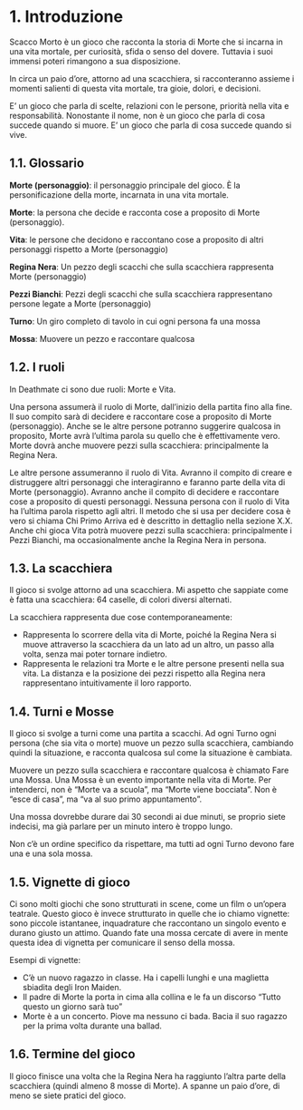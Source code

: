 # 1. Introduzione

Scacco Morto è un gioco che racconta la storia di Morte che si incarna in una vita mortale, per curiosità, sfida o senso del dovere. Tuttavia i suoi immensi poteri rimangono a sua disposizione.

In circa un paio d’ore, attorno ad una scacchiera, si racconteranno assieme i momenti salienti di questa vita mortale, tra gioie, dolori, e decisioni.

E’ un gioco che parla di scelte, relazioni con le persone, priorità nella vita e responsabilità. Nonostante il nome, non è un gioco che parla di cosa succede quando si muore. E’ un gioco che parla di cosa succede quando si vive.

## 1.1. Glossario

**Morte (personaggio)**: il personaggio principale del gioco. È la personificazione della morte, incarnata in una vita mortale.

**Morte**: la persona che decide e racconta cose a proposito di Morte (personaggio).

**Vita**: le persone che decidono e raccontano cose a proposito di altri personaggi rispetto a Morte (personaggio)

**Regina Nera**: Un pezzo degli scacchi che sulla scacchiera rappresenta Morte (personaggio)

**Pezzi Bianchi**: Pezzi degli scacchi che sulla scacchiera rappresentano persone legate a Morte (personaggio)

**Turno**: Un giro completo di tavolo in cui ogni persona fa una mossa

**Mossa**: Muovere un pezzo e raccontare qualcosa

## 1.2. I ruoli

In Deathmate ci sono due ruoli: Morte e Vita. 

Una persona assumerà il ruolo di Morte, dall’inizio della partita fino alla fine. Il suo compito sarà di decidere e raccontare cose a proposito di Morte (personaggio). Anche se le altre persone potranno suggerire qualcosa in proposito, Morte avrà l’ultima parola su quello che è effettivamente vero. Morte dovrà anche muovere pezzi sulla scacchiera: principalmente la Regina Nera. 

Le altre persone assumeranno il ruolo di Vita. Avranno il compito di creare e distruggere altri personaggi che interagiranno e faranno parte della vita di Morte (personaggio). Avranno anche il compito di decidere e raccontare cose a proposito di questi personaggi. Nessuna persona con il ruolo di Vita ha l’ultima parola rispetto agli altri. Il metodo che si usa per decidere cosa è vero si chiama Chi Primo Arriva ed è descritto in dettaglio nella sezione X.X. Anche chi gioca Vita potrà muovere pezzi sulla scacchiera: principalmente i Pezzi Bianchi, ma occasionalmente anche la Regina Nera in persona.

## 1.3. La scacchiera

Il gioco si svolge attorno ad una scacchiera. Mi aspetto che sappiate come è fatta una scacchiera: 64 caselle, di colori diversi alternati.

La scacchiera rappresenta due cose contemporaneamente:

- Rappresenta lo scorrere della vita di Morte, poiché la Regina Nera si muove attraverso la scacchiera da un lato ad un altro, un passo alla volta, senza mai poter tornare indietro.
- Rappresenta le relazioni tra Morte e le altre persone presenti nella sua vita. La distanza e la posizione dei pezzi rispetto alla Regina nera rappresentano intuitivamente il loro rapporto.

## 1.4. Turni e Mosse

Il gioco si svolge a turni come una partita a scacchi. Ad ogni Turno ogni persona (che sia vita o morte) muove un pezzo sulla scacchiera, cambiando quindi la situazione, e racconta qualcosa sul come la situazione è cambiata.

Muovere un pezzo sulla scacchiera e raccontare qualcosa è chiamato Fare una Mossa. Una Mossa è un evento importante nella vita di Morte. Per intenderci, non è “Morte va a scuola”, ma “Morte viene bocciata”. Non è “esce di casa”, ma “va al suo primo appuntamento”.

Una mossa dovrebbe durare dai 30 secondi ai due minuti, se proprio siete indecisi, ma già parlare per un minuto intero è troppo lungo.

Non c’è un ordine specifico da rispettare, ma tutti ad ogni Turno devono fare una e una sola mossa.

## 1.5. Vignette di gioco

Ci sono molti giochi che sono strutturati in scene, come un film o un’opera teatrale. Questo gioco è invece strutturato in quelle che io chiamo vignette: sono piccole istantanee, inquadrature che raccontano un singolo evento e durano giusto un attimo. Quando fate una mossa cercate di avere in mente questa idea di vignetta per comunicare il senso della mossa.

Esempi di vignette:

- C’è un nuovo ragazzo in classe. Ha i capelli lunghi e una maglietta sbiadita degli Iron Maiden.
- Il padre di Morte la porta in cima alla collina e le fa un discorso “Tutto questo un giorno sarà tuo”
- Morte è a un concerto. Piove ma nessuno ci bada. Bacia il suo ragazzo per la prima volta durante una ballad.

## 1.6. Termine del gioco

Il gioco finisce una volta che la Regina Nera ha raggiunto l’altra parte della scacchiera (quindi almeno 8 mosse di Morte). A spanne un paio d’ore, di meno se siete pratici del gioco.
